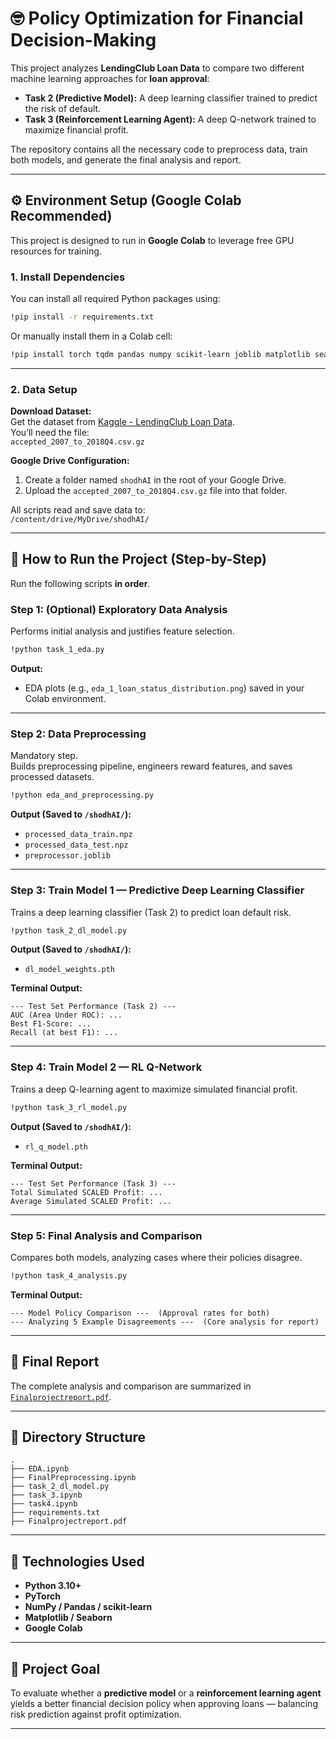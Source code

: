 # 🤓 Policy Optimization for Financial Decision-Making

This project analyzes **LendingClub Loan Data** to compare two different machine learning approaches for **loan approval**:

- **Task 2 (Predictive Model):** A deep learning classifier trained to predict the risk of default.  
- **Task 3 (Reinforcement Learning Agent):** A deep Q-network trained to maximize financial profit.

The repository contains all the necessary code to preprocess data, train both models, and generate the final analysis and report.

---

## ⚙️ Environment Setup (Google Colab Recommended)

This project is designed to run in **Google Colab** to leverage free GPU resources for training.

### 1. Install Dependencies

You can install all required Python packages using:

```bash
!pip install -r requirements.txt
```

Or manually install them in a Colab cell:

```bash
!pip install torch tqdm pandas numpy scikit-learn joblib matplotlib seaborn
```

---

### 2. Data Setup

**Download Dataset:**  
Get the dataset from [Kaggle - LendingClub Loan Data](https://www.kaggle.com/wordsforthewise/lending-club).  
You’ll need the file:  
`accepted_2007_to_2018Q4.csv.gz`

**Google Drive Configuration:**

1. Create a folder named `shodhAI` in the root of your Google Drive.  
2. Upload the `accepted_2007_to_2018Q4.csv.gz` file into that folder.  

All scripts read and save data to:  
`/content/drive/MyDrive/shodhAI/`

---

## 🚀 How to Run the Project (Step-by-Step)

Run the following scripts **in order**.

### **Step 1: (Optional) Exploratory Data Analysis**

Performs initial analysis and justifies feature selection.

```bash
!python task_1_eda.py
```

**Output:**
- EDA plots (e.g., `eda_1_loan_status_distribution.png`) saved in your Colab environment.

---

### **Step 2: Data Preprocessing**

Mandatory step.  
Builds preprocessing pipeline, engineers reward features, and saves processed datasets.

```bash
!python eda_and_preprocessing.py
```

**Output (Saved to `/shodhAI/`):**
- `processed_data_train.npz`  
- `processed_data_test.npz`  
- `preprocessor.joblib`

---

### **Step 3: Train Model 1 — Predictive Deep Learning Classifier**

Trains a deep learning classifier (Task 2) to predict loan default risk.

```bash
!python task_2_dl_model.py
```

**Output (Saved to `/shodhAI/`):**
- `dl_model_weights.pth`

**Terminal Output:**
```
--- Test Set Performance (Task 2) ---
AUC (Area Under ROC): ...
Best F1-Score: ...
Recall (at best F1): ...
```

---

### **Step 4: Train Model 2 — RL Q-Network**

Trains a deep Q-learning agent to maximize simulated financial profit.

```bash
!python task_3_rl_model.py
```

**Output (Saved to `/shodhAI/`):**
- `rl_q_model.pth`

**Terminal Output:**
```
--- Test Set Performance (Task 3) ---
Total Simulated SCALED Profit: ...
Average Simulated SCALED Profit: ...
```

---

### **Step 5: Final Analysis and Comparison**

Compares both models, analyzing cases where their policies disagree.

```bash
!python task_4_analysis.py
```

**Terminal Output:**
```
--- Model Policy Comparison ---  (Approval rates for both)
--- Analyzing 5 Example Disagreements ---  (Core analysis for report)
```

---

## 📄 Final Report

The complete analysis and comparison are summarized in  
[`Finalprojectreport.pdf`](./Finalprojectreport.pdf).

---

## 📁 Directory Structure

```
.
├── EDA.ipynb
├── FinalPreprocessing.ipynb
├── task_2_dl_model.py
├── task_3.ipynb
├── task4.ipynb
├── requirements.txt
├── Finalprojectreport.pdf

```

---

## 🧩 Technologies Used

- **Python 3.10+**
- **PyTorch**
- **NumPy / Pandas / scikit-learn**
- **Matplotlib / Seaborn**
- **Google Colab**

---

## 🧠 Project Goal

To evaluate whether a **predictive model** or a **reinforcement learning agent** yields a better financial decision policy when approving loans — balancing risk prediction against profit optimization.

---
